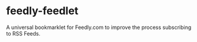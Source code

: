 # feedly-feedlet
A universal bookmarklet for Feedly.com to improve the process subscribing to RSS Feeds.
